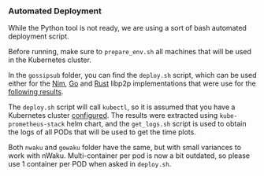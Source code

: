 ### Automated Deployment

While the Python tool is not ready, we are using a sort of bash automated deployment script.

Before running, make sure to `prepare_env.sh` all machines that will be used in the Kubernetes cluster.

In the `gossipsub` folder, you can find the `deploy.sh` script, which can be used either for the [Nim](https://github.com/vacp2p/dst-gossipsub-test-node/tree/dockerized), [Go](https://github.com/vacp2p/dst-gossipsub-test-node-go) and [Rust](https://github.com/vacp2p/dst-gossipsub-test-node-rust) libp2p implementations that were use for the [following results](https://www.notion.so/Nim-Rust-Go-comparison-9dc4e4c3c0914773971608e8af911943).

The `deploy.sh` script will call `kubectl`, so it is assumed that you have a Kubernetes cluster [configured](https://www.notion.so/K3s-Configuration-b495ecefade6477c9cbff82e5fff2e5d).
The results were extracted using `kube-prometheus-stack` helm chart, and the `get_logs.sh` script is used to obtain the logs of all PODs that will be used to get the time plots.

Both `nwaku` and `gowaku` folder have the same, but with small variances to work with nWaku.
Multi-container per pod is now a bit outdated, so please use 1 container per POD when asked in `deploy.sh`.
